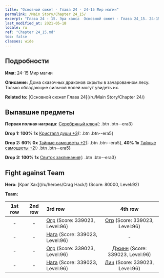 ```yaml
---
title: "Основной сюжет - Глава 24 - 24-15 Мир магии"
permalink: /Main Story/Chapter 24_15/
excerpt: "Глава 24 - 15. Эра хаоса  Основной сюжет - Глава 24_15. 24-15 Мир магии"
last_modified_at: 2021-05-18
locale: ru
ref: "Chapter 24_15.md"
toc: false
classes: wide
---
```


## Подробности

 **Имя:** 24-15 Мир магии

 **Описание:** Дома сказочных драконов скрыты в зачарованном лесу. Только обладающие сильной волей могут увидеть их.

 **Related to:** [Основной сюжет Глава 24](/ru/Main Story/Chapter 24/)

## Выпавшие предметы

 **Первая полная награда:** [Серебряный ключ](/ItemsRU/con_693/){: .btn .btn--era3}

 **Drop 1:** **100% 1x** [Кристалл души +3](/ItemsRU/mat_87/){: .btn .btn--era5}

 **Drop 2:** **60% 0x** [Тайные самоцветы +2](/ItemsRU/mat_79/){: .btn .btn--era5}, **40% 1x** [Тайные самоцветы +2](/ItemsRU/mat_79/){: .btn .btn--era5}

 **Drop 3:** **100% 1x** [Свиток заклинания](/ItemsRU/con_694/){: .btn .btn--era3}


## Fight against Team
 **Hero:** [Крэг Хак](/ru/heroes/Crag Hack/) (Score: 80000, Level:92)

 **Team:**


  | 1st row | 2nd row | 3rd row | 4th row |
  |:----:|:----:|:----|:----:|
  | - | - | [Огр](/ru/units/Ogre/) (Score: 339023, Level:96)  | [Огр](/ru/units/Ogre/) (Score: 339023, Level:96)  |
  | - | - | [Нага](/ru/units/Naga/) (Score: 339023, Level:96)  | - |
  | - | - | [Огр](/ru/units/Ogre/) (Score: 339023, Level:96)  | [Джинн](/ru/units/Genie/) (Score: 339023, Level:96)  |
  | - | - | [Нага](/ru/units/Naga/) (Score: 339023, Level:96)  | [Лич](/ru/units/Lich/) (Score: 339023, Level:96)  |


